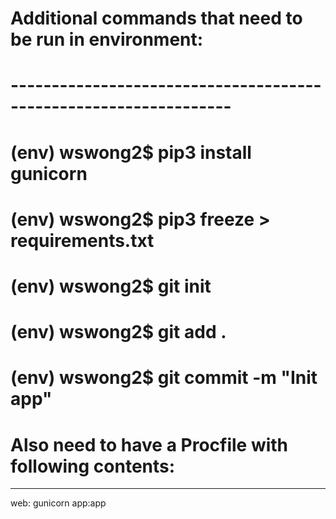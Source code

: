 # Additional commands that need to be run in environment:
# -----------------------------------------------------------------
# (env) wswong2$ pip3 install gunicorn

# (env) wswong2$ pip3 freeze > requirements.txt

# (env) wswong2$ git init

# (env) wswong2$ git add .

# (env) wswong2$ git commit -m "Init app"

# Also need to have a Procfile with following contents:
------------------------------------------------------------
web: gunicorn  app:app

